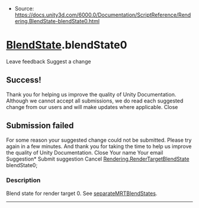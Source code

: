 * Source: https://docs.unity3d.com/6000.0/Documentation/ScriptReference/Rendering.BlendState-blendState0.html

#  [BlendState](https://docs.unity3d.com/6000.0/Documentation/ScriptReference/Rendering.BlendState.html).blendState0
Leave feedback
Suggest a change
## Success!
Thank you for helping us improve the quality of Unity Documentation. Although we cannot accept all submissions, we do read each suggested change from our users and will make updates where applicable.
Close
## Submission failed
For some reason your suggested change could not be submitted. Please <a>try again</a> in a few minutes. And thank you for taking the time to help us improve the quality of Unity Documentation.
Close
Your name Your email Suggestion* Submit suggestion
Cancel
[Rendering.RenderTargetBlendState](https://docs.unity3d.com/6000.0/Documentation/ScriptReference/Rendering.RenderTargetBlendState.html) blendState0; 
### Description
Blend state for render target 0.
See [separateMRTBlendStates](https://docs.unity3d.com/6000.0/Documentation/ScriptReference/Rendering.BlendState-separateMRTBlendStates.html).
* * *
